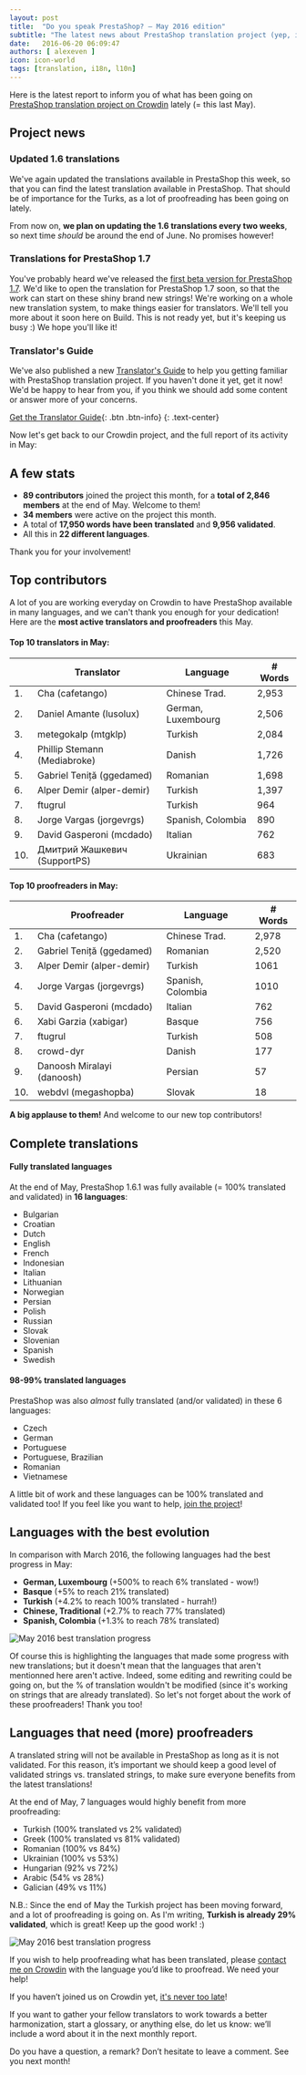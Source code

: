 ```yaml
---
layout: post
title:  "Do you speak PrestaShop? – May 2016 edition"
subtitle: "The latest news about PrestaShop translation project (yep, including 1.7 translations)"
date:   2016-06-20 06:09:47
authors: [ alexeven ]
icon: icon-world
tags: [translation, i18n, l10n]
---
```



Here is the latest report to inform you of what has been going on [PrestaShop translation project on Crowdin](https://crowdin.com/project/prestashop-official) lately (= this last May).

## Project news

### Updated 1.6 translations

We've again updated the translations available in PrestaShop this week, so that you can find the latest translation available in PrestaShop. That should be of importance for the Turks, as a lot of proofreading has been going on lately.

From now on, **we plan on updating the 1.6 translations every two weeks**, so next time *should* be around the end of June. No promises however!

### Translations for PrestaShop 1.7

You've probably heard we've released the [first beta version for PrestaShop 1.7](http://build.prestashop.com/news/prestashop-1-7-beta-1-open-for-feedback/). We'd like to open the translation for PrestaShop 1.7 soon, so that the work can start on these shiny brand new strings!
We're working on a whole new translation system, to make things easier for translators. We'll tell you more about it soon here on Build. This is not ready yet, but it's keeping us busy :) We hope you'll like it!

### Translator's Guide

We've also published a new [Translator's Guide](http://build.prestashop.com/howtos/translation/new-translator-guide-available-now/) to help you getting familiar with PrestaShop translation project. If you haven't done it yet, get it now!
We'd be happy to hear from you, if you think we should add some content or answer more of your concerns.

[Get the Translator Guide](http://build.prestashop.com/assets/ext/PrestaShop_Translator_Guide.pdf){: .btn .btn-info}
{: .text-center}


Now let's get back to our Crowdin project, and the full report of its activity in May:

## A few stats
* **89 contributors** joined the project this month, for a **total of 2,846 members** at the end of May. Welcome to them!
* **34 members** were active on the project this month.
* A total of **17,950 words have been translated** and **9,956 validated**.
* All this in **22 different languages**.

Thank you for your involvement!

## Top contributors

A lot of you are working everyday on Crowdin to have PrestaShop available in many languages, and we can't thank you enough for your dedication! Here are the **most active translators and proofreaders** this May.

#### Top 10 translators in May:

| |Translator | Language | # Words
|-|---------- | -------- | ----------------
 1. | Cha (cafetango) | Chinese Trad.  | 2,953
 2. | Daniel Amante (lusolux)| German, Luxembourg | 2,506
 3. | metegokalp (mtgklp) | Turkish | 2,084
 4. | Phillip Stemann (Mediabroke) | Danish | 1,726
 5. | Gabriel Teniță (ggedamed) | Romanian | 1,698
 6. | Alper Demir (alper-demir) | Turkish | 1,397
 7. | ftugrul | Turkish | 964
 8. | Jorge Vargas (jorgevrgs) | Spanish, Colombia | 890
 9. | David Gasperoni (mcdado) | Italian | 762
10. | Дмитрий Жашкевич (SupportPS) | Ukrainian | 683


#### Top 10 proofreaders in May:

| | Proofreader | Language | # Words
|-| ---------- | -------- | ----------------
 1. | Cha (cafetango) | Chinese Trad. | 2,978
 2. | Gabriel Teniță (ggedamed) | Romanian | 2,520
 3. | Alper Demir (alper-demir) | Turkish | 1061
 4. | Jorge Vargas (jorgevrgs) | Spanish, Colombia | 1010
 5. | David Gasperoni (mcdado) | Italian | 762
 6. | Xabi Garzia (xabigar) | Basque | 756
 7. | ftugrul | Turkish | 508
 8. | crowd-dyr | Danish | 177
 9. | Danoosh Miralayi (danoosh) | Persian | 57
10. | webdvl (megashopba) | Slovak | 18

**A big applause to them!** And welcome to our new top contributors!


## Complete translations

#### Fully translated languages

At the end of May, PrestaShop 1.6.1 was fully available (= 100% translated and validated) in **16 languages**:

* Bulgarian
* Croatian
* Dutch
* English
* French
* Indonesian
* Italian
* Lithuanian
* Norwegian
* Persian
* Polish
* Russian
* Slovak
* Slovenian
* Spanish
* Swedish


#### 98-99% translated languages

PrestaShop was also *almost* fully translated (and/or validated) in these 6 languages:

* Czech
* German
* Portuguese
* Portuguese, Brazilian
* Romanian
* Vietnamese

A little bit of work and these languages can be 100% translated and validated too! If you feel like you want to help, [join the project](https://crowdin.com/project/prestashop-official)!

## Languages with the best evolution

In comparison with March 2016, the following languages had the best progress in May:

* **German, Luxembourg** (+500% to reach 6% translated - wow!)
* **Basque** (+5% to reach 21% translated)
* **Turkish** (+4.2% to reach 100% translated - hurrah!)
* **Chinese, Traditional** (+2.7% to reach 77% translated)
* **Spanish, Colombia** (+1.3% to reach 78% translated)

![May 2016 best translation progress](/assets/images/2016/06/Build_Crowdin_progress_May16.png)

Of course this is highlighting the languages that made some progress with new translations; but it doesn't mean that the languages that aren't mentionned here aren't active. Indeed, some editing and rewriting could be going on, but the % of translation wouldn't be modified (since it's working on strings that are already translated). So let's not forget about the work of these proofreaders! Thank you too!

## Languages that need (more) proofreaders

A translated string will not be available in PrestaShop as long as it is not validated. For this reason, it’s important we should keep a good level of validated strings vs. translated strings, to make sure everyone benefits from the latest translations!

At the end of May, 7 languages would highly benefit from more proofreading:

* Turkish (100% translated vs 2% validated)
* Greek (100% translated vs 81% validated)
* Romanian (100% vs 84%)
* Ukrainian (100% vs 53%)
* Hungarian (92% vs 72%)
* Arabic (54% vs 28%)
* Galician (49% vs 11%)

N.B.: Since the end of May the Turkish project has been moving forward, and a lot of proofreading is going on. As I'm writing, **Turkish is already 29% validated**, which is great! Keep up the good work! :)

![May 2016 best translation progress](/assets/images/2016/06/Build_Crowdin_proofreading_May16.png)


If you wish to help proofreading what has been translated, please [contact me on Crowdin](https://crowdin.com/profile/alex-even) with the language you’d like to proofread. We need your help!




If you haven’t joined us on Crowdin yet, [it's never too late](https://crowdin.com/project/prestashop-official)!

If you want to gather your fellow translators to work towards a better harmonization, start a glossary, or anything else, do let us know: we’ll include a word about it in the next monthly report.

Do you have a question, a remark? Don’t hesitate to leave a comment. See you next month!

